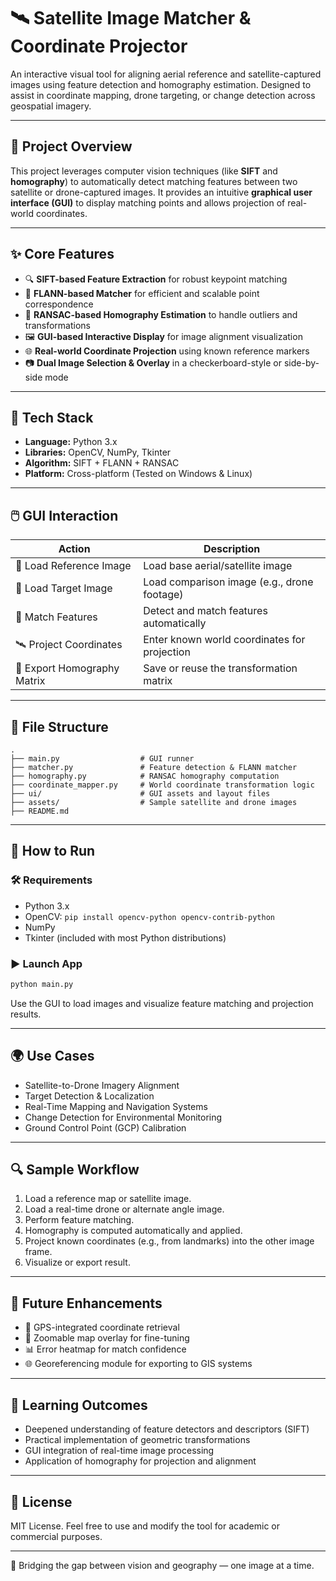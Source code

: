 # 🛰️ Satellite Image Matcher & Coordinate Projector

An interactive visual tool for aligning aerial reference and satellite-captured images using feature detection and homography estimation. Designed to assist in coordinate mapping, drone targeting, or change detection across geospatial imagery.

---

## 📸 Project Overview

This project leverages computer vision techniques (like **SIFT** and **homography**) to automatically detect matching features between two satellite or drone-captured images. It provides an intuitive **graphical user interface (GUI)** to display matching points and allows projection of real-world coordinates.

---

## ✨ Core Features

- 🔍 **SIFT-based Feature Extraction** for robust keypoint matching
- 🔗 **FLANN-based Matcher** for efficient and scalable point correspondence
- 🧠 **RANSAC-based Homography Estimation** to handle outliers and transformations
- 🖼️ **GUI-based Interactive Display** for image alignment visualization
- 🌐 **Real-world Coordinate Projection** using known reference markers
- 📷 **Dual Image Selection & Overlay** in a checkerboard-style or side-by-side mode

---

## 🧰 Tech Stack

- **Language:** Python 3.x
- **Libraries:** OpenCV, NumPy, Tkinter
- **Algorithm:** SIFT + FLANN + RANSAC
- **Platform:** Cross-platform (Tested on Windows & Linux)

---

## 🖱️ GUI Interaction

| Action                    | Description                                 |
|---------------------------|---------------------------------------------|
| 📂 Load Reference Image    | Load base aerial/satellite image            |
| 📂 Load Target Image       | Load comparison image (e.g., drone footage) |
| 🧮 Match Features          | Detect and match features automatically     |
| 🛰️ Project Coordinates     | Enter known world coordinates for projection |
| 💾 Export Homography Matrix| Save or reuse the transformation matrix     |

---

## 📂 File Structure

```
.
├── main.py                  # GUI runner
├── matcher.py               # Feature detection & FLANN matcher
├── homography.py            # RANSAC homography computation
├── coordinate_mapper.py     # World coordinate transformation logic
├── ui/                      # GUI assets and layout files
├── assets/                  # Sample satellite and drone images
├── README.md
```

---

## 🏁 How to Run

### 🛠 Requirements

- Python 3.x
- OpenCV: `pip install opencv-python opencv-contrib-python`
- NumPy
- Tkinter (included with most Python distributions)

### ▶️ Launch App

```bash
python main.py
```

Use the GUI to load images and visualize feature matching and projection results.

---

## 🌍 Use Cases

- Satellite-to-Drone Imagery Alignment
- Target Detection & Localization
- Real-Time Mapping and Navigation Systems
- Change Detection for Environmental Monitoring
- Ground Control Point (GCP) Calibration

---

## 🔍 Sample Workflow

1. Load a reference map or satellite image.
2. Load a real-time drone or alternate angle image.
3. Perform feature matching.
4. Homography is computed automatically and applied.
5. Project known coordinates (e.g., from landmarks) into the other image frame.
6. Visualize or export result.

---


## 🚀 Future Enhancements

- 🧭 GPS-integrated coordinate retrieval
- 📐 Zoomable map overlay for fine-tuning
- 📊 Error heatmap for match confidence
- 🌐 Georeferencing module for exporting to GIS systems

---

## 🧠 Learning Outcomes

- Deepened understanding of feature detectors and descriptors (SIFT)
- Practical implementation of geometric transformations
- GUI integration of real-time image processing
- Application of homography for projection and alignment

---

## 📜 License

MIT License. Feel free to use and modify the tool for academic or commercial purposes.

---

🔬 Bridging the gap between vision and geography — one image at a time.
